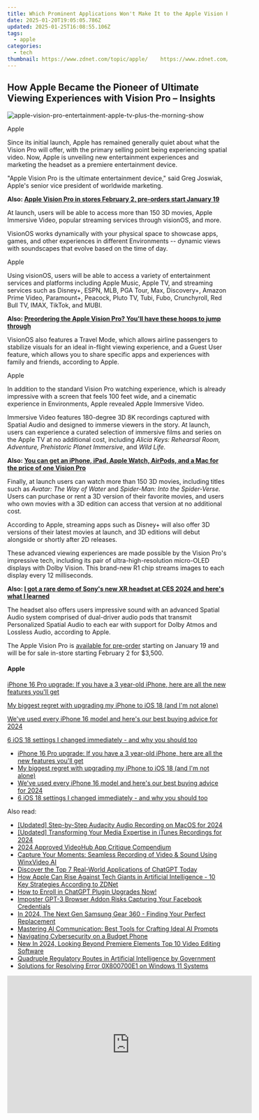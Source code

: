 ```yaml
---
title: Which Prominent Applications Won't Make It to the Apple Vision Pro Lineup – Discover Now
date: 2025-01-20T19:05:05.786Z
updated: 2025-01-25T16:08:55.106Z
tags:
  - apple
categories:
  - tech
thumbnail: https://www.zdnet.com/topic/apple/    https://www.zdnet.com/a/img/resize/575585d66a6989c2d8528a027f24dab21453eeb7/2023/06/06/ac40aa36-2b88-4038-a314-f54d12685755/img-8786.jpg?width=170&height=96&fit=crop&auto=webp
---
```


## How Apple Became the Pioneer of Ultimate Viewing Experiences with Vision Pro – Insights

![apple-vision-pro-entertainment-apple-tv-plus-the-morning-show](https://www.zdnet.com/a/img/resize/9336b0a68861b13ca17fc5d2761c8d00a0c0723e/2024/01/16/407571cb-2252-4901-bf93-39f94b710436/apple-vision-pro-entertainment-apple-tv-plus-the-morning-show.jpg?auto=webp&width=1280)

Apple

Since its initial launch, Apple has remained generally quiet about what the Vision Pro will offer, with the primary selling point being experiencing spatial video. Now, Apple is unveiling new entertainment experiences and marketing the headset as a premiere entertainment device. 

"Apple Vision Pro is the ultimate entertainment device," said Greg Joswiak, Apple's senior vice president of worldwide marketing.

**Also: [Apple Vision Pro in stores February 2, pre-orders start January 19](https://www.zdnet.com/article/apple-vision-pro-in-stores-february-2-pre-orders-start-january-19/)**

At launch, users will be able to access more than 150 3D movies, Apple Immersive Video, popular streaming services through visionOS, and more. 

VisionOS works dynamically with your physical space to showcase apps, games, and other experiences in different Environments -- dynamic views with soundscapes that evolve based on the time of day. 

Apple

Using visionOS, users will be able to access a variety of entertainment services and platforms including Apple Music, Apple TV, and streaming services such as Disney+, ESPN, MLB, PGA Tour, Max, Discovery+, Amazon Prime Video, Paramount+, Peacock, Pluto TV, Tubi, Fubo, Crunchyroll, Red Bull TV, IMAX, TikTok, and MUBI. 

**Also: [Preordering the Apple Vision Pro? You'll have these hoops to jump through](https://www.zdnet.com/article/preordering-the-apple-vision-pro-youll-have-these-hoops-to-jump-through/)**

VisionOS also features a Travel Mode, which allows airline passengers to stabilize visuals for an ideal in-flight viewing experience, and a Guest User feature, which allows you to share specific apps and experiences with family and friends, according to Apple. 

Apple

In addition to the standard Vision Pro watching experience, which is already impressive with a screen that feels 100 feet wide, and a cinematic experience in Environments, Apple revealed Apple Immersive Video. 

Immersive Video features 180-degree 3D 8K recordings captured with Spatial Audio and designed to immerse viewers in the story. At launch, users can experience a curated selection of immersive films and series on the Apple TV at no additional cost, including _Alicia Keys: Rehearsal Room, Adventure, Prehistoric Planet Immersive_, and _Wild Life._ 

**Also: [You can get an iPhone, iPad, Apple Watch, AirPods, and a Mac for the price of one Vision Pro](https://www.zdnet.com/article/you-can-get-an-iphone-ipad-apple-watch-airpods-and-a-mac-for-the-price-of-one-vision-pro/)**

Finally, at launch users can watch more than 150 3D movies, including titles such as _Avatar: The Way of Water_ and _Spider-Man: Into the Spider-Verse._ Users can purchase or rent a 3D version of their favorite movies, and users who own movies with a 3D edition can access that version at no additional cost. 

According to Apple, streaming apps such as Disney+ will also offer 3D versions of their latest movies at launch, and 3D editions will debut alongside or shortly after 2D releases. 

These advanced viewing experiences are made possible by the Vision Pro's impressive tech, including its pair of ultra-high-resolution micro-OLED displays with Dolby Vision. This brand-new R1 chip streams images to each display every 12 milliseconds.

**Also: [I got a rare demo of Sony's new XR headset at CES 2024 and here's what I learned](https://www.zdnet.com/article/i-got-a-rare-demo-of-sonys-new-xr-headset-at-ces-2024-and-heres-what-i-learned/)**

The headset also offers users impressive sound with an advanced Spatial Audio system comprised of dual-driver audio pods that transmit Personalized Spatial Audio to each ear with support for Dolby Atmos and Lossless Audio, according to Apple. 

The Apple Vision Pro is [available for pre-order](https://www.zdnet.com/article/apple-vision-pro-in-stores-february-2-pre-orders-start-january-19/) starting on January 19 and will be for sale in-store starting February 2 for $3,500\. 

#### Apple

[iPhone 16 Pro upgrade: If you have a 3 year-old iPhone, here are all the new features you'll get](https://www.zdnet.com/article/iphone-16-pro-and-pro-max-hands-on/ "iPhone 16 Pro upgrade: If you have a 3 year-old iPhone, here are all the new features you'll get")

[My biggest regret with upgrading my iPhone to iOS 18 (and I'm not alone)](https://www.zdnet.com/article/my-biggest-regret-with-upgrading-my-iphone-to-ios-18-and-im-not-alone/ "My biggest regret with upgrading my iPhone to iOS 18 (and I'm not alone)")

[We've used every iPhone 16 model and here's our best buying advice for 2024](https://www.zdnet.com/article/iphone-16-pro-max-buying-advice-2024/ "We've used every iPhone 16 model and here's our best buying advice for 2024")

[6 iOS 18 settings I changed immediately - and why you should too](https://www.zdnet.com/article/6-ios-18-settings-i-changed-immediately-and-why-you-should-too/ "6 iOS 18 settings I changed immediately - and why you should too")

* [iPhone 16 Pro upgrade: If you have a 3 year-old iPhone, here are all the new features you'll get](https://www.zdnet.com/article/iphone-16-pro-and-pro-max-hands-on/ "iPhone 16 Pro upgrade: If you have a 3 year-old iPhone, here are all the new features you'll get")
* [My biggest regret with upgrading my iPhone to iOS 18 (and I'm not alone)](https://www.zdnet.com/article/my-biggest-regret-with-upgrading-my-iphone-to-ios-18-and-im-not-alone/ "My biggest regret with upgrading my iPhone to iOS 18 (and I'm not alone)")
* [We've used every iPhone 16 model and here's our best buying advice for 2024](https://www.zdnet.com/article/iphone-16-pro-max-buying-advice-2024/ "We've used every iPhone 16 model and here's our best buying advice for 2024")
* [6 iOS 18 settings I changed immediately - and why you should too](https://www.zdnet.com/article/6-ios-18-settings-i-changed-immediately-and-why-you-should-too/ "6 iOS 18 settings I changed immediately - and why you should too")

<ins class="adsbygoogle"
     style="display:block"
     data-ad-format="autorelaxed"
     data-ad-client="ca-pub-7571918770474297"
     data-ad-slot="1223367746"></ins>

<ins class="adsbygoogle"
     style="display:block"
     data-ad-client="ca-pub-7571918770474297"
     data-ad-slot="8358498916"
     data-ad-format="auto"
     data-full-width-responsive="true"></ins>

<span class="atpl-alsoreadstyle">Also read:</span>
<div><ul>
<li><a href="https://screen-video-capture.techidaily.com/updated-step-by-step-audacity-audio-recording-on-macos-for-2024/"><u>[Updated] Step-by-Step Audacity Audio Recording on MacOS for 2024</u></a></li>
<li><a href="https://remote-screen-capture.techidaily.com/updated-transforming-your-media-expertise-in-itunes-recordings-for-2024/"><u>[Updated] Transforming Your Media Expertise in iTunes Recordings for 2024</u></a></li>
<li><a href="https://fox-direct.techidaily.com/2024-approved-videohub-app-critique-compendium/"><u>2024 Approved VideoHub App Critique Compendium</u></a></li>
<li><a href="https://blog-min.techidaily.com/capture-your-moments-seamless-recording-of-video-and-sound-using-winxvideo-ai/"><u>Capture Your Moments: Seamless Recording of Video & Sound Using WinxVideo AI</u></a></li>
<li><a href="https://tech-haven.techidaily.com/discover-the-top-7-real-world-applications-of-chatgpt-today/"><u>Discover the Top 7 Real-World Applications of ChatGPT Today</u></a></li>
<li><a href="https://tech-savvy.techidaily.com/how-apple-can-rise-against-tech-giants-in-artificial-intelligence-10-key-strategies-according-to-zdnet/"><u>How Apple Can Rise Against Tech Giants in Artificial Intelligence - 10 Key Strategies According to ZDNet</u></a></li>
<li><a href="https://tech-haven.techidaily.com/how-to-enroll-in-chatgpt-plugin-upgrades-now/"><u>How to Enroll in ChatGPT Plugin Upgrades Now!</u></a></li>
<li><a href="https://tech-haven.techidaily.com/imposter-gpt-3-browser-addon-risks-capturing-your-facebook-credentials/"><u>Imposter GPT-3 Browser Addon Risks Capturing Your Facebook Credentials</u></a></li>
<li><a href="https://article-posts.techidaily.com/in-2024-the-next-gen-samsung-gear-360-finding-your-perfect-replacement/"><u>In 2024, The Next Gen Samsung Gear 360 - Finding Your Perfect Replacement</u></a></li>
<li><a href="https://tech-haven.techidaily.com/mastering-ai-communication-best-tools-for-crafting-ideal-ai-prompts/"><u>Mastering AI Communication: Best Tools for Crafting Ideal AI Prompts</u></a></li>
<li><a href="https://tech-haven.techidaily.com/navigating-cybersecurity-on-a-budget-phone/"><u>Navigating Cybersecurity on a Budget Phone</u></a></li>
<li><a href="https://ai-video-apps.techidaily.com/new-in-2024-looking-beyond-premiere-elements-top-10-video-editing-software/"><u>New In 2024, Looking Beyond Premiere Elements Top 10 Video Editing Software</u></a></li>
<li><a href="https://tech-haven.techidaily.com/quadruple-regulatory-routes-in-artificial-intelligence-by-government/"><u>Quadruple Regulatory Routes in Artificial Intelligence by Government</u></a></li>
<li><a href="https://win11-tips.techidaily.com/solutions-for-resolving-error-0x800700e1-on-windows-11-systems/"><u>Solutions for Resolving Error 0X800700E1 on Windows 11 Systems</u></a></li>
</ul></div>

<!-- affiliate ads begin -->
<iframe width="560" height="315" src="https://www.youtube.com/embed/OFDHJnZLwTA?si=WThcb2h76AnZDzcQ" title="YouTube video player" frameborder="0" allow="accelerometer; autoplay; clipboard-write; encrypted-media; gyroscope; picture-in-picture; web-share" referrerpolicy="strict-origin-when-cross-origin" allowfullscreen></iframe>
<!-- affiliate ads end -->

